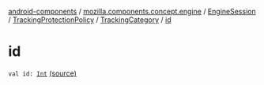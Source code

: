 [android-components](../../../../index.md) / [mozilla.components.concept.engine](../../../index.md) / [EngineSession](../../index.md) / [TrackingProtectionPolicy](../index.md) / [TrackingCategory](index.md) / [id](./id.md)

# id

`val id: `[`Int`](https://kotlinlang.org/api/latest/jvm/stdlib/kotlin/-int/index.html) [(source)](https://github.com/mozilla-mobile/android-components/blob/master/components/concept/engine/src/main/java/mozilla/components/concept/engine/EngineSession.kt#L232)